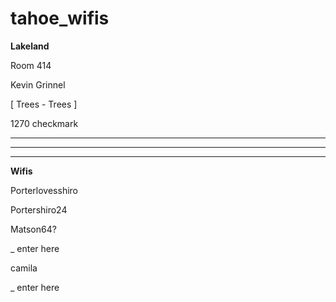 # tahoe_wifis

**Lakeland**

Room 414

Kevin Grinnel

[ Trees - Trees ]

1270 checkmark


***
***
***

**Wifis**

Porterlovesshiro

Portershiro24

Matson64?

_ enter here

camila 

_ enter here




